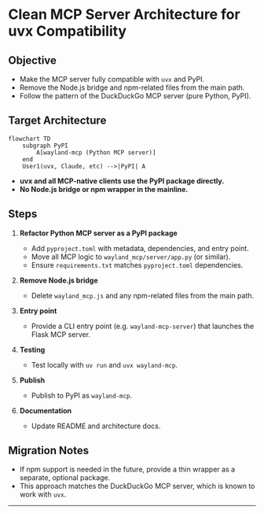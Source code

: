 # Clean MCP Server Architecture for uvx Compatibility

## Objective

- Make the MCP server fully compatible with `uvx` and PyPI.
- Remove the Node.js bridge and npm-related files from the main path.
- Follow the pattern of the DuckDuckGo MCP server (pure Python, PyPI).

## Target Architecture

```mermaid
flowchart TD
    subgraph PyPI
        A[wayland-mcp (Python MCP server)]
    end
    User1(uvx, Claude, etc) -->|PyPI| A
```

- **uvx and all MCP-native clients use the PyPI package directly.**
- **No Node.js bridge or npm wrapper in the mainline.**

## Steps

1. **Refactor Python MCP server as a PyPI package**
    - Add `pyproject.toml` with metadata, dependencies, and entry point.
    - Move all MCP logic to `wayland_mcp/server/app.py` (or similar).
    - Ensure `requirements.txt` matches `pyproject.toml` dependencies.

2. **Remove Node.js bridge**
    - Delete `wayland_mcp.js` and any npm-related files from the main path.

3. **Entry point**
    - Provide a CLI entry point (e.g. `wayland-mcp-server`) that launches the Flask MCP server.

4. **Testing**
    - Test locally with `uv run` and `uvx wayland-mcp`.

5. **Publish**
    - Publish to PyPI as `wayland-mcp`.

6. **Documentation**
    - Update README and architecture docs.

## Migration Notes

- If npm support is needed in the future, provide a thin wrapper as a separate, optional package.
- This approach matches the DuckDuckGo MCP server, which is known to work with `uvx`.

---